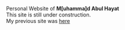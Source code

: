 Personal Website of <b> M[uhamma]d Abul Hayat </b> <br>
This site is still under construction. <br>
My previous site was <a href="https://sites.google.com/site/abulhayatshiblu/">here</a> 
